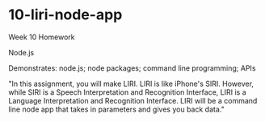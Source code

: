 # 10-liri-node-app
Week 10 Homework

Node.js

Demonstrates:
node.js;
node packages;
command line programming;
APIs

"In this assignment, you will make LIRI. LIRI is like iPhone's SIRI. However, while SIRI is a Speech Interpretation and Recognition Interface, LIRI is a Language Interpretation and Recognition Interface. LIRI will be a command line node app that takes in parameters and gives you back data."
